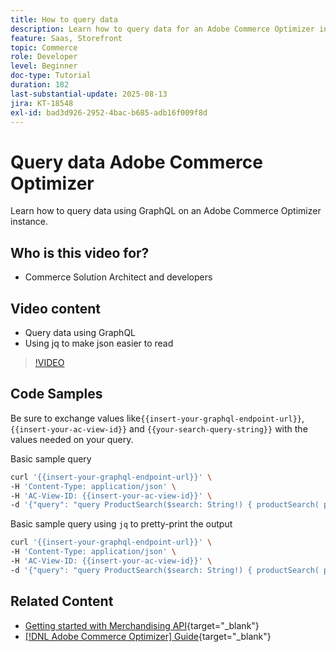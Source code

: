 ```yaml
---
title: How to query data
description: Learn how to query data for an Adobe Commerce Optimizer instance.
feature: Saas, Storefront
topic: Commerce
role: Developer
level: Beginner
doc-type: Tutorial
duration: 182
last-substantial-update: 2025-08-13
jira: KT-18548
exl-id: bad3d926-2952-4bac-b685-adb16f009f8d
---
```

# Query data Adobe Commerce Optimizer

Learn how to query data using GraphQL on an Adobe Commerce Optimizer instance. 

## Who is this video for?

* Commerce Solution Architect and developers

## Video content

* Query data using GraphQL
* Using jq to make json easier to read

>[!VIDEO](https://video.tv.adobe.com/v/3470800?learn=on&enablevpops)

## Code Samples

Be sure to exchange values like`{{insert-your-graphql-endpoint-url}}`, `{{insert-your-ac-view-id}}` and `{{your-search-query-string}}` with the values needed on your query. 

Basic sample query

```bash
curl '{{insert-your-graphql-endpoint-url}}' \
-H 'Content-Type: application/json' \
-H 'AC-View-ID: {{insert-your-ac-view-id}}' \
-d '{"query": "query ProductSearch($search: String!) { productSearch( phrase: $search, page_size: 10, current_page: 2) { items { productView { sku name description shortDescription images { url } ... on SimpleProductView { attributes { label name value } price { regular { amount { value currency } } roles } } } } } }", "variables": { "search": "{{your-search-query-string}}"}}'
```

Basic sample query using `jq` to pretty-print the output

```bash
curl '{{insert-your-graphql-endpoint-url}}' \
-H 'Content-Type: application/json' \
-H 'AC-View-ID: {{insert-your-ac-view-id}}' \
-d '{"query": "query ProductSearch($search: String!) { productSearch( phrase: $search, page_size: 10, current_page: 2) { items { productView { sku name description shortDescription images { url } ... on SimpleProductView { attributes { label name value } price { regular { amount { value currency } } roles } } } } } }", "variables": { "search": "{{your-search-query-string}}"}}' | jq .
```

## Related Content

* [Getting started with Merchandising API](https://developer.adobe.com/commerce/services/optimizer/merchandising-services/using-the-api/#make-your-first-request){target="_blank"}
* [[!DNL Adobe Commerce Optimizer] Guide](https://experienceleague.adobe.com/en/docs/commerce/optimizer/overview){target="_blank"}
